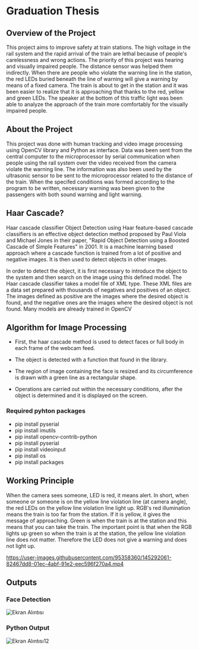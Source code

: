 # Graduation Thesis
## Overview of the Project
This project aims to improve safety at train stations. The high voltage in the rail
system and the rapid arrival of the train are lethal because of people's carelessness and
wrong actions. The priority of this project was hearing and visually impaired people.
The distance sensor was helped them indirectly. When there are people who violate
the warning line in the station, the red LEDs buried beneath the line of warning will
give a warning by means of a fixed camera. The train is about to get in the station and
it was been easier to realize that it is approaching that thanks to the red, yellow and
green LEDs. The speaker at the bottom of this traffic light was been able to analyze
the approach of the train more comfortably for the visually impaired people.
## About the Project 
This project was done with human tracking and video image processing using
OpenCV library and Python as interface. Data was been sent from the central computer
to the microprocessor by serial communication when people using the rail system
over the video received from the camera violate the warning line. The information
was also been used by the ultrasonic sensor to be sent to the microprocessor related to
the distance of the train. When the specifed conditions was formed according to the
program to be written, necessary warning was been given to the passengers with both
sound warning and light warning.

## Haar Cascade? 
Haar cascade classifier Object Detection using Haar feature-based cascade classifiers is an effective object detection method proposed by Paul Viola and Michael Jones in their paper, "Rapid Object Detection using a Boosted Cascade of Simple Features" in 2001. It is a machine learning based approach where a cascade function is trained from a lot of positive and negative images. It is then used to detect objects in other images.

In order to detect the object, it is first necessary to introduce the object to the system and then search on the image using this defined model. The Haar cascade classifier takes a model file of XML type. These XML files are a data set prepared with thousands of negatives and positives of an object. The images defined as positive are the images where the desired object is found, and the negative ones are the images where the desired object is not found. Many models are already trained in OpenCV

## Algorithm for Image Processing
* First, the haar cascade method is used to detect faces or full body in each frame of the webcam feed.

* The object is detected with a function that found in the library.

* The region of image containing the face is resized and its circumference is drawn with a green line as a rectangular shape.

* Operations are carried out within the necessary conditions, after the object is determined and it is displayed on the screen.

### Required pyhton packages
* pip install pyserial
* pip install imutils
* pip install opencv-contrib-python
* pip install pyserial
* pip install videoinput
* pip install os
* pip install packages
## Working Principle
When the camera sees someone, LED is red, it means alert. In short, when someone or someone is on the yellow line violation line (at camera angle), the red LEDs on the yellow line violation line light up. RGB's red illumination means the train is too far from the station. If it is yellow, it gives the message of approaching. Green is when the train is at the station and this means that you can take the train. The important point is that when the RGB lights up green so when the train is at the station, the yellow line violation line does not matter. Therefore the LED does not give a warning and does not light up.

https://user-images.githubusercontent.com/95358360/145292061-82467dd8-01ec-4abf-91e2-eec596f270a4.mp4

## Outputs

### Face Detection
![Ekran Alıntısı](https://user-images.githubusercontent.com/95358360/144767514-668be19b-7c76-4387-92f5-99cc4e7db60c.PNG)

### Python Output 
 ![Ekran Alıntısı12](https://user-images.githubusercontent.com/95358360/144767641-464f509a-7b19-4e85-bd48-253888eb75e5.png)
 


